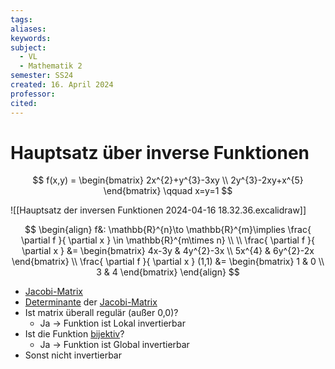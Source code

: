 ```yaml
---
tags: 
aliases: 
keywords: 
subject:
  - VL
  - Mathematik 2
semester: SS24
created: 16. April 2024
professor: 
cited:
---
```

 

# Hauptsatz über inverse Funktionen

$$
f(x,y) = \begin{bmatrix}
2x^{2}+y^{3}-3xy \\
2y^{3}-2xy+x^{5}
\end{bmatrix} \qquad x=y=1
$$

![[Hauptsatz der inversen Funktionen 2024-04-16 18.32.36.excalidraw]]

$$
\begin{align}
f&: \mathbb{R}^{n}\to \mathbb{R}^{m}\implies \frac{ \partial f }{ \partial x } \in \mathbb{R}^{m\times n} \\
\\
\frac{ \partial f }{ \partial x } &=
\begin{bmatrix}
4x-3y & 4y^{2}-3x \\
5x^{4} & 6y^{2}-2x
\end{bmatrix} \\
\frac{ \partial f }{ \partial x } (1,1) &= \begin{bmatrix}
1 & 0 \\
3 & 4
\end{bmatrix}
\end{align}
$$

- [Jacobi-Matrix](Analysis/Vektoranalysis/Gradient.md)
- [Determinante](Determinante.md) der [Jacobi-Matrix](Analysis/Vektoranalysis/Gradient.md)
- Ist matrix überall regulär (außer 0,0)?
  - Ja $\to$ Funktion ist Lokal invertierbar
- Ist die Funktion [bijektiv](Algebra/Abbildung.md)?
  - Ja $\to$ Funktion ist Global invertierbar
- Sonst nicht invertierbar